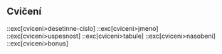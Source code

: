 ## Cvičení

::exc[cviceni>desetinne-cislo]
::exc[cviceni>jmeno]
::exc[cviceni>uspesnost] <!-- S dalším během zahodit nekvalitní cvičení -->
::exc[cviceni>tabule]
::exc[cviceni>nasobeni]
::exc[cviceni>bonus]
